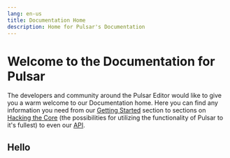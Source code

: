 ```yaml
---
lang: en-us
title: Documentation Home
description: Home for Pulsar's Documentation
---
```


# Welcome to the Documentation for Pulsar

The developers and community around the Pulsar Editor would like to give you a
warm welcome to our Documentation home. Here you can find any information you
need from our [Getting Started](/docs/launch-manual/sections/getting-started) section to
sections on [Hacking the Core](#) (the possibilities for utilizing the
functionality of Pulsar to it's fullest) to even our [API](#).

## Hello
